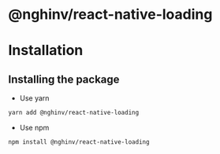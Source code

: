 # @nghinv/react-native-loading

# Installation

## Installing the package

* Use yarn

```sh
yarn add @nghinv/react-native-loading
```

* Use npm

```sh
npm install @nghinv/react-native-loading
```

